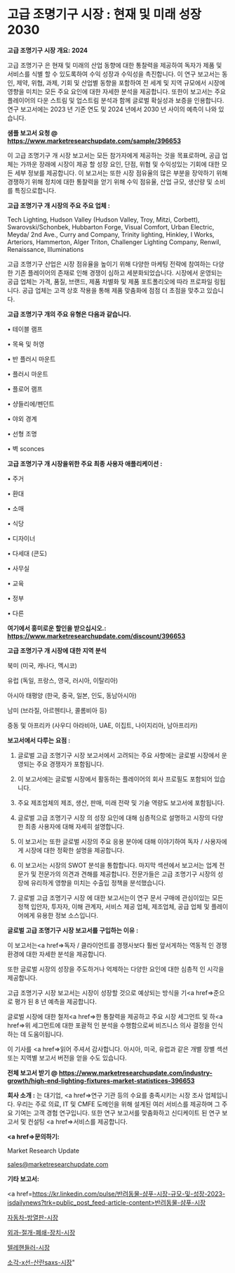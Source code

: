 # 고급 조명기구 시장 : 현재 및 미래 성장 2030

<strong>고급 조명기구 시장 개요: 2024</strong>

고급 조명기구 은 현재 및 미래의 산업 동향에 대한 통찰력을 제공하여 독자가 제품 및 서비스를 식별 할 수 있도록하여 수익 성장과 수익성을 촉진합니다. 이 연구 보고서는 동인, 제약, 위협, 과제, 기회 및 산업별 동향을 포함하여 전 세계 및 지역 규모에서 시장에 영향을 미치는 모든 주요 요인에 대한 자세한 분석을 제공합니다. 또한이 보고서는 주요 플레이어의 다운 스트림 및 업스트림 분석과 함께 글로벌 확실성과 보증을 인용합니다. 연구 보고서에는 2023 년 기준 연도 및 2024 년에서 2030 년 사이의 예측이 나와 있습니다.



<strong>샘플 보고서 요청 @ <a href=https://www.marketresearchupdate.com/sample/396653>https://www.marketresearchupdate.com/sample/396653</a></strong>

이 고급 조명기구 개 시장 보고서는 모든 참가자에게 제공하는 것을 목표로하며, 공급 업체는 가까운 장래에 시장이 제공 할 성장 요인, 단점, 위협 및 수익성있는 기회에 대한 모든 세부 정보를 제공합니다. 이 보고서는 또한 시장 점유율의 많은 부분을 장악하기 위해 경쟁하기 위해 정치에 대한 통찰력을 얻기 위해 수익 점유율, 산업 규모, 생산량 및 소비를 특징으로합니다.



<strong>고급 조명기구 개 시장의 주요 주요 업체 :</strong>

Tech Lighting, Hudson Valley (Hudson Valley, Troy, Mitzi, Corbett), Swarovski/Schonbek, Hubbarton Forge, Visual Comfort, Urban Electric, Meyda/ 2nd Ave., Curry and Company, Trinity lighting, Hinkley, I Works, Arteriors, Hammerton, Alger Triton, Challenger Lighting Company, Renwil, Renaissance, Illuminations

고급 조명기구 산업은 시장 점유율을 높이기 위해 다양한 마케팅 전략에 참여하는 다양한 기존 플레이어의 존재로 인해 경쟁이 심하고 세분화되었습니다. 시장에서 운영되는 공급 업체는 가격, 품질, 브랜드, 제품 차별화 및 제품 포트폴리오에 따라 프로파일 링됩니다. 공급 업체는 고객 상호 작용을 통해 제품 맞춤화에 점점 더 초점을 맞추고 있습니다.



<strong>고급 조명기구 개의 주요 유형은 다음과 같습니다.</strong>

• 테이블 램프

• 목욕 및 허영

• 반 플러시 마운트

• 플러시 마운트

• 플로어 램프

• 샹들리에/펜던트

• 야외 경계

• 선형 조명

• 벽 sconces



<strong>고급 조명기구 개 시장을위한 주요 최종 사용자 애플리케이션 :</strong>

• 주거

• 환대

• 소매

• 식당

• 디자이너

• 다세대 (콘도)

• 사무실

• 교육

• 정부

• 다른



<strong>여기에서 흥미로운 할인을 받으십시오.: <a href=https://www.marketresearchupdate.com/discount/396653>https://www.marketresearchupdate.com/discount/396653</a></strong>



<strong>고급 조명기구 개 시장에 대한 지역 분석</strong>

북미 (미국, 캐나다, 멕시코)

유럽 (독일, 프랑스, 영국, 러시아, 이탈리아)

아시아 태평양 (한국, 중국, 일본, 인도, 동남아시아)

남미 (브라질, 아르헨티나, 콜롬비아 등)

중동 및 아프리카 (사우디 아라비아, UAE, 이집트, 나이지리아, 남아프리카)



<strong>보고서에서 다루는 요점 :</strong>

1. 글로벌 고급 조명기구 시장 보고서에서 고려되는 주요 사항에는 글로벌 시장에서 운영되는 주요 경쟁자가 포함됩니다.

2. 이 보고서에는 글로벌 시장에서 활동하는 플레이어의 회사 프로필도 포함되어 있습니다.

3. 주요 제조업체의 제조, 생산, 판매, 미래 전략 및 기술 역량도 보고서에 포함됩니다.

4. 글로벌 고급 조명기구 시장 의 성장 요인에 대해 심층적으로 설명하고 시장의 다양한 최종 사용자에 대해 자세히 설명합니다.

5. 이 보고서는 또한 글로벌 시장의 주요 응용 분야에 대해 이야기하여 독자 / 사용자에게 시장에 대한 정확한 설명을 제공합니다.

6. 이 보고서는 시장의 SWOT 분석을 통합합니다. 마지막 섹션에서 보고서는 업계 전문가 및 전문가의 의견과 견해를 제공합니다. 전문가들은 고급 조명기구 시장의 성장에 유리하게 영향을 미치는 수출입 정책을 분석했습니다.

7. 글로벌 고급 조명기구 시장 에 대한 보고서는이 연구 문서 구매에 관심이있는 모든 정책 입안자, 투자자, 이해 관계자, 서비스 제공 업체, 제조업체, 공급 업체 및 플레이어에게 유용한 정보 소스입니다.



<strong>글로벌 고급 조명기구 시장 보고서를 구입하는 이유 :</strong>

이 보고서는<a href=>독자 / 클</a>라이언트를 경쟁사보다 훨씬 앞서게하는 역동적 인 경쟁 환경에 대한 자세한 분석을 제공합니다.

또한 글로벌 시장의 성장을 주도하거나 억제하는 다양한 요인에 대한 심층적 인 시각을 제공합니다.

고급 조명기구 시장 보고서는 시장이 성장할 것으로 예상되는 방식을 기<a href=>준으로</a> 평가 된 8 년 예측을 제공합니다.

글로벌 시장에 대한 철저<a href=>한 통찰력</a>을 제공하고 주요 시장 세그먼트 및 하<a href=>위 세그</a>먼트에 대한 포괄적 인 분석을 수행함으로써 비즈니스 의사 결정을 인식하는 데 도움이됩니다.

이 기사를 <a href=>읽어 주</a>셔서 감사합니다. 아시아, 미국, 유럽과 같은 개별 장별 섹션 또는 지역별 보고서 버전을 얻을 수도 있습니다.



<strong>전체 보고서 받기 @ <a href=https://www.marketresearchupdate.com/industry-growth/high-end-lighting-fixtures-market-statistices-396653>https://www.marketresearchupdate.com/industry-growth/high-end-lighting-fixtures-market-statistices-396653</a></strong>



<strong>회사 소개 :</strong>
는 대기업, <a href=>연구 기</a>관 등의 수요를 충족시키는 시장 조사 업체입니다. 우리는 주로 의료, IT 및 CMFE 도메인을 위해 설계된 여러 서비스를 제공하며 그 주요 기여는 고객 경험 연구입니다. 또한 연구 보고서를 맞춤화하고 신디케이트 된 연구 보고서 및 컨설팅 <a href=>서비</a>스를 제공합니다.



<strong><a href=>문의하기:</a></strong>

Market Research Update

sales@marketresearchupdate.com



<strong>기타 보고서:</strong>

<a href=https://kr.linkedin.com/pulse/반려동물-샴푸-시장-규모-및-성장-2023-isdailynews?trk=public_post_feed-article-content>반려동물-샴푸-시장</a>

<a href=https://www.linkedin.com/pulse/자동차-방열판-시장-규모-및-성장-2023-consumer-connection-compendium-ana/>자동차-방열판-시장</a>

<a href=https://www.linkedin.com/pulse/외과-절개-폐쇄-장치-시장-동향-및-성장-전망-isdailynews-qxmdf/>외과-절개-폐쇄-장치-시장</a>

<a href=https://www.linkedin.com/pulse/텔레핸들러-시장-진입-전략-및-위험-평가2029년-analytics-alchemy-360-analysis-kqqkf/>텔레핸들러-시장</a>

<a href=https://www.linkedin.com/pulse/소각-x선-산란saxs-시장-경쟁-분석-및-성장-잠재력-2030-3co0c/>소각-x선-산란saxs-시장</a>"
